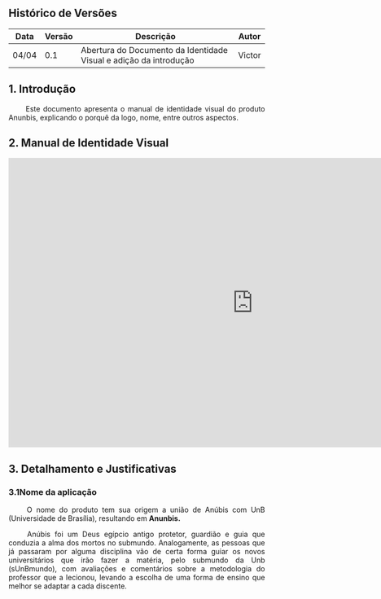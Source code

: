 ## Histórico de Versões

Data|Versão|Descrição|Autor
-|-|-|-
04/04|0.1|Abertura do Documento da Identidade Visual e adição da introdução| Victor |

## 1. <a name="1">Introdução</a>
<p align = "justify"> &emsp;&emsp; Este documento apresenta o manual de identidade visual do produto Anunbis, explicando o porquê da logo, nome, entre outros aspectos.</p>

## 2. <a name="2">Manual de Identidade Visual</a>

<iframe src="https://docs.google.com/presentation/d/1NcEtuO3Zsz1DH9653ZPbFZ5uD0aJ3TdXCaAlgqQZfSE/embed?start=false&loop=false&delayms=3000" frameborder="0" width="960" height="569" allowfullscreen="true" mozallowfullscreen="true" webkitallowfullscreen="true"></iframe>

## 3. <a name="3">Detalhamento e Justificativas</a>

### 3.1<a name="3.1">Nome da aplicação</a>
<p align = "justify"> &emsp;&emsp; O nome do produto tem sua origem a união de Anúbis com UnB (Universidade de Brasília), resultando em <strong>Anunbis.</strong></p>  

<p align = "justify"> &emsp;&emsp; Anúbis foi um Deus egípcio antigo protetor, guardião e  guia que conduzia a alma dos mortos no submundo. Analogamente, as pessoas que já passaram por alguma disciplina vão de certa forma guiar os novos universitários que irão fazer a matéria, pelo submundo da Unb (sUnBmundo), com avaliações e comentários sobre a metodologia do professor que a lecionou, levando a escolha de uma forma de ensino que melhor se adaptar a cada discente.</p>
